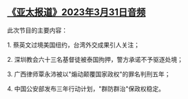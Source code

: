 <!--1680294448000-->
[《亚太报道》2023年3月31日音频](https://www.rfa.org/mandarin/yataibaodao/apr-audio/yp-03312023095448.html)
------

<p>此次节目的主要内容：</p><p>1. 蔡英文过境美国纽约，台湾外交成果引人关注；</p><p>2. 深圳教会六十三名基督徒被泰国拘押，警方承诺不予驱逐处境；</p><p>3. 广西律师覃永沛被以"煽动颠覆国家政权"的罪名判刑五年；</p><p>4. 中国公安部发布三年行动计划，"群防群治"保政权稳定。</p>
